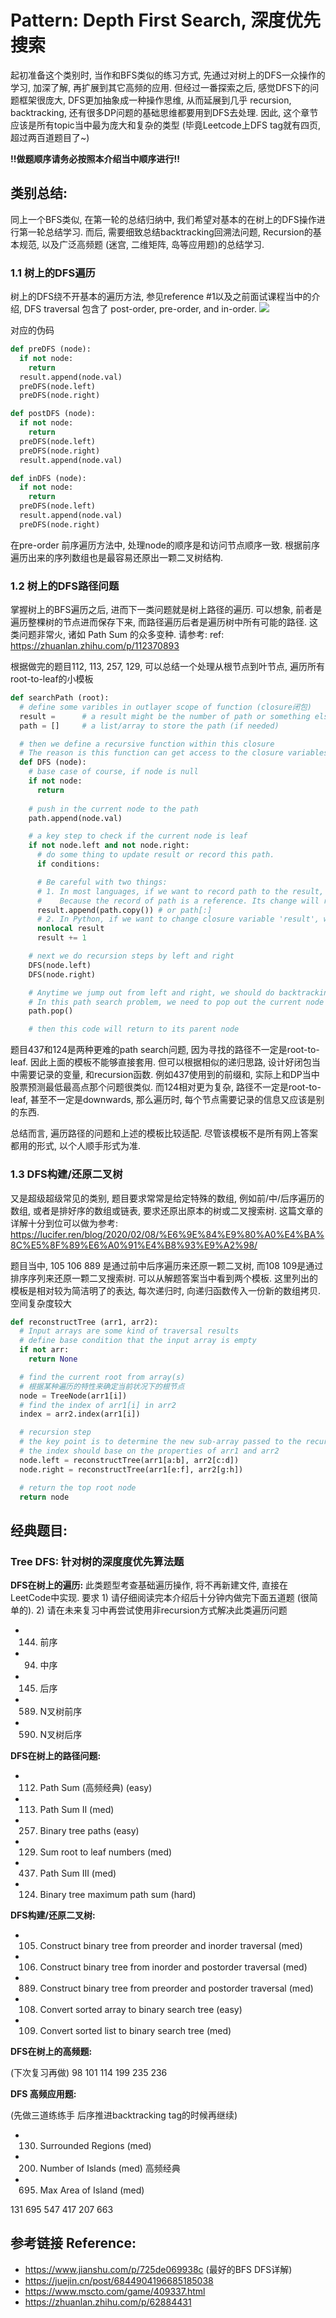 # Pattern: Depth First Search, 深度优先搜索

起初准备这个类别时, 当作和BFS类似的练习方式, 先通过对树上的DFS一众操作的学习, 加深了解, 再扩展到其它高频的应用. 但经过一番探索之后, 感觉DFS下的问题框架很庞大, DFS更加抽象成一种操作思维, 从而延展到几乎 recursion, backtracking, 还有很多DP问题的基础思维都要用到DFS去处理. 因此, 这个章节应该是所有topic当中最为庞大和复杂的类型 (毕竟Leetcode上DFS tag就有四页, 超过两百道题目了~)

**!!做题顺序请务必按照本介绍当中顺序进行!!**

## **类别总结:**
同上一个BFS类似, 在第一轮的总结归纳中, 我们希望对基本的在树上的DFS操作进行第一轮总结学习. 而后, 需要细致总结backtracking回溯法问题, Recursion的基本规范, 以及广泛高频题 (迷宫, 二维矩阵, 岛等应用题)的总结学习.

### 1.1 树上的DFS遍历
树上的DFS绕不开基本的遍历方法, 参见reference #1以及之前面试课程当中的介绍, DFS traversal 包含了 post-order, pre-order, and in-order. 
<img src="https://upload-images.jianshu.io/upload_images/10107787-c8dc2e6b5c6044bd.png?imageMogr2/auto-orient/strip|imageView2/2/w/1200/format/webp" />

对应的伪码

```py
def preDFS (node):
  if not node:
    return
  result.append(node.val)
  preDFS(node.left)
  preDFS(node.right)
```

```py
def postDFS (node):
  if not node:
    return
  preDFS(node.left)
  preDFS(node.right)
  result.append(node.val)
```

```py
def inDFS (node):
  if not node:
    return
  preDFS(node.left)
  result.append(node.val)
  preDFS(node.right)
```

在pre-order 前序遍历方法中, 处理node的顺序是和访问节点顺序一致. 根据前序遍历出来的序列数组也是最容易还原出一颗二叉树结构. 

### 1.2 树上的DFS路径问题
掌握树上的BFS遍历之后, 进而下一类问题就是树上路径的遍历. 可以想象, 前者是遍历整棵树的节点进而保存下来, 而路径遍历后者是遍历树中所有可能的路径. 这类问题非常火, 诸如 Path Sum 的众多变种. 请参考:
ref: https://zhuanlan.zhihu.com/p/112370893 

根据做完的题目112, 113, 257, 129, 可以总结一个处理从根节点到叶节点, 遍历所有root-to-leaf的小模板
```py
def searchPath (root): 
  # define some varibles in outlayer scope of function (closure闭包)
  result =      # a result might be the number of path or something else
  path = []     # a list/array to store the path (if needed)

  # then we define a recursive function within this closure 
  # The reason is this function can get access to the closure variables
  def DFS (node):
    # base case of course, if node is null
    if not node:
      return
    
    # push in the current node to the path
    path.append(node.val)

    # a key step to check if the current node is leaf
    if not node.left and not node.right:
      # do some thing to update result or record this path. 
      if conditions:

      # Be careful with two things:
      # 1. In most languages, if we want to record path to the result, we need to make a hard copy
      #    Because the record of path is a reference. Its change will result in problems. 
      result.append(path.copy()) # or path[:]
      # 2. In Python, if we want to change closure variable 'result', we need to desclare 'nonlocal'
      nonlocal result
      result += 1

    # next we do recursion steps by left and right
    DFS(node.left)
    DFS(node.right)

    # Anytime we jump out from left and right, we should do backtracking (回溯)
    # In this path search problem, we need to pop out the current node
    path.pop()

    # then this code will return to its parent node
```

题目437和124是两种更难的path search问题, 因为寻找的路径不一定是root-to-leaf. 因此上面的模板不能够直接套用. 但可以根据相似的递归思路, 设计好闭包当中需要记录的变量, 和recursion函数. 例如437使用到的前缀和, 实际上和DP当中股票预测最低最高点那个问题很类似. 而124相对更为复杂, 路径不一定是root-to-leaf, 甚至不一定是downwards, 那么遍历时, 每个节点需要记录的信息又应该是别的东西. 

总结而言, 遍历路径的问题和上述的模板比较适配. 尽管该模板不是所有网上答案都用的形式, 以个人顺手形式为准.

### 1.3 DFS构建/还原二叉树
又是超级超级常见的类别, 题目要求常常是给定特殊的数组, 例如前/中/后序遍历的数组, 或者是排好序的数组或链表, 要求还原出原本的树或二叉搜索树. 这篇文章的详解十分到位可以做为参考: https://lucifer.ren/blog/2020/02/08/%E6%9E%84%E9%80%A0%E4%BA%8C%E5%8F%89%E6%A0%91%E4%B8%93%E9%A2%98/

题目当中, 105 106 889 是通过前中后序遍历来还原一颗二叉树, 而108 109是通过排序序列来还原一颗二叉搜索树. 可以从解题答案当中看到两个模板. 这里列出的模板是相对较为简洁明了的表达, 每次递归时, 向递归函数传入一份新的数组拷贝. 空间复杂度较大
``` py
def reconstructTree (arr1, arr2):
  # Input arrays are some kind of traversal results
  # define base condition that the input array is empty
  if not arr:
    return None

  # find the current root from array(s) 
  # 根据某种遍历的特性来确定当前状况下的根节点
  node = TreeNode(arr1[i])
  # find the index of arr1[i] in arr2
  index = arr2.index(arr1[i])

  # recursion step
  # the key point is to determine the new sub-array passed to the recursion
  # the index should base on the properties of arr1 and arr2
  node.left = reconstructTree(arr1[a:b], arr2[c:d])
  node.right = reconstructTree(arr1[e:f], arr2[g:h])

  # return the top root node
  return node
```

## **经典题目:**

### **Tree DFS: 针对树的深度度优先算法题**

**DFS在树上的遍历:** 此类题型考查基础遍历操作, 将不再新建文件, 直接在LeetCode中实现. 要求 1) 请仔细阅读完本介绍后十分钟内做完下面五道题 (很简单的). 2) 请在未来复习中再尝试使用非recursion方式解决此类遍历问题

- 144. 前序
- 94. 中序
- 145. 后序
- 589. N叉树前序
- 590. N叉树后序

**DFS在树上的路径问题:**

- 112. Path Sum (高频经典) (easy)
- 113. Path Sum II (med)
- 257. Binary tree paths (easy)
- 129. Sum root to leaf numbers (med)
- 437. Path Sum III (med)
- 124. Binary tree maximum path sum (hard)


**DFS构建/还原二叉树:**

- 105. Construct binary tree from preorder and inorder traversal (med)
- 106. Construct binary tree from inorder and postorder traversal (med)
- 889. Construct binary tree from preorder and postorder traversal (med)
- 108. Convert sorted array to binary search tree (easy)
- 109. Convert sorted list to binary search tree (med)


**DFS在树上的高频题:**

(下次复习再做)
98 101 114 199 235 236 

**DFS 高频应用题:**

(先做三道练练手 后序推进backtracking tag的时候再继续)
- 130. Surrounded Regions (med)
- 200. Number of Islands (med) 高频经典
- 695. Max Area of Island (med)

131 695 547 417 207 663

## **参考链接 Reference:**

- https://www.jianshu.com/p/725de069938c (最好的BFS DFS详解)
- https://juejin.cn/post/6844904196685185038
- https://www.mscto.com/game/409337.html
- https://zhuanlan.zhihu.com/p/62884431